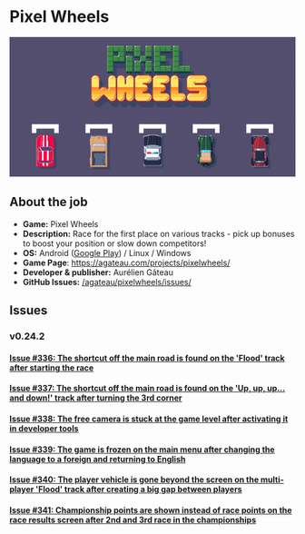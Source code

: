 # Pixel Wheels

![PW](/Pixel_Wheels/files/00.png)

## About the job

- **Game:** Pixel Wheels
- **Description:** Race for the first place on various tracks - pick up bonuses to boost your position or slow down competitors!
- **OS:** Android ([Google Play](https://play.google.com/store/apps/details?id=com.agateau.tinywheels.android)) / Linux / Windows
- **Game Page**: https://agateau.com/projects/pixelwheels/
- **Developer & publisher:** Aurélien Gâteau
- **GitHub Issues:** [/agateau/pixelwheels/issues/](https://github.com/agateau/pixelwheels/issues/created_by/lukmarcus)

## Issues

### v0.24.2

#### [Issue #336: The shortcut off the main road is found on the 'Flood' track after starting the race](/Pixel_Wheels/files/336.md)

#### [Issue #337: The shortcut off the main road is found on the 'Up, up, up... and down!' track after turning the 3rd corner](/Pixel_Wheels/files/337.md)

#### [Issue #338: The free camera is stuck at the game level after activating it in developer tools](/Pixel_Wheels/files/338.md)

#### [Issue #339: The game is frozen on the main menu after changing the language to a foreign and returning to English](/Pixel_Wheels/files/339.md)

#### [Issue #340: The player vehicle is gone beyond the screen on the multi-player 'Flood' track after creating a big gap between players](/Pixel_Wheels/files/340.md)

#### [Issue #341: Championship points are shown instead of race points on the race results screen after 2nd and 3rd race in the championships](/Pixel_Wheels/files/341.md)

